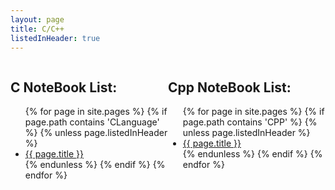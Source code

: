```yaml
---
layout: page
title: C/C++
listedInHeader: true
---
```



<div style="width: 50%; float: left;">

<h2>C NoteBook List:</h2>

<ul>
{% for page in site.pages %}
    {% if page.path contains 'CLanguage' %}
        <!-- not include self -->
        {% unless page.listedInHeader %}  
            <li>
                <a href="{{ page.url }}">{{ page.title }}</a>
            </li>
        {% endunless %}
    {% endif %}
{% endfor %}
</ul>

</div>

<div style="width: 50%; float: left;">

<h2>Cpp NoteBook List:</h2>
<ul>
{% for page in site.pages %}
    {% if page.path contains 'CPP' %}
        <!-- not include self -->
        {% unless page.listedInHeader %}  
            <li>
                <a href="{{ page.url }}">{{ page.title }}</a>
            </li>
        {% endunless %}
    {% endif %}
{% endfor %}
</ul>

</div>

<div style="clear: both;"></div>
